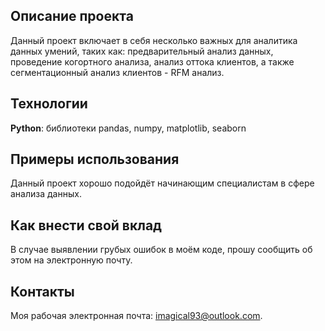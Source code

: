 ## Описание проекта
Данный проект включает в себя несколько важных для аналитика данных умений, таких как: предварительный анализ данных, проведение когортного анализа, анализ оттока клиентов, а также сегментационный анализ клиентов - RFM анализ.

## Технологии
**Python**: библиотеки pandas, numpy, matplotlib, seaborn

## Примеры использования
Данный проект хорошо подойдёт начинающим специалистам в сфере анализа данных.

## Как внести свой вклад
В случае выявлении грубых ошибок в моём коде, прошу сообщить об этом на электронную почту.

## Контакты
Моя рабочая электронная почта: imagical93@outlook.com.


